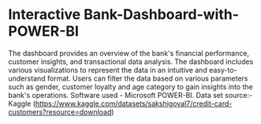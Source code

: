 # Interactive Bank-Dashboard-with-POWER-BI
The dashboard provides an overview of the bank's financial performance, customer insights, and transactional data analysis. The dashboard includes various visualizations to represent the data in an intuitive and easy-to-understand format. Users can filter the data based on various parameters such as gender, customer loyalty and age category to gain insights into the bank's operations.
Software used - Microsoft POWER-BI. Data set source:- Kaggle (https://www.kaggle.com/datasets/sakshigoyal7/credit-card-customers?resource=download)
